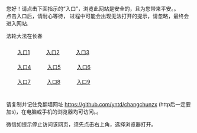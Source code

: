 您好！请点击下面指示的“入口”，浏览此网站是安全的，且为您带来平安。。 <br/>
点击入口后，请耐心等待， 过程中可能会出现无法打开的提示，请忽略，最终会进入网站. </br>

法轮大法在长春<br/>
<div style="padding:10px"><a style="margin:20px" target="_blank" href="https://dnlc90exoh6w7.cloudfront.net/2Qpsp?lmftmi" id="ccLink1" rel="nofollow">入口1</a> <a target="_blank" style="margin:20px" href="https://d10p2x2ut2s2qh.cloudfront.net/2Qpsp?eybvv" id="ccLink2" rel="nofollow">入口2</a> <a style="margin:20px" target="_blank" href="https://d38vgdlh6nn71z.cloudfront.net/2Qpsp?ipcygwtc" id="ccLink3" rel="nofollow">入口3</a></div>

<div style="padding:10px" ><a style="margin:20px" target="_blank" href="https://dnlc90exoh6w7.cloudfront.net/2Qpsp?lmftmi" id="ccLink4" rel="nofollow">入口4</a> <a style="margin:20px" href="https://d10p2x2ut2s2qh.cloudfront.net/2Qpsp?eybvv" target="_blank" id="ccLink5" rel="nofollow">入口5</a> <a style="margin:20px" href="https://d38vgdlh6nn71z.cloudfront.net/2Qpsp?ipcygwtc" target="_blank" id="ccLink6" rel="nofollow">入口6</a></div>

<div style="padding:10px"><a style="margin:20px" target="_blank" href="https://dnlc90exoh6w7.cloudfront.net/2Qpsp?lmftmi" id="ccLink7" rel="nofollow">入口7</a> <a style="margin:20px" href="https://d10p2x2ut2s2qh.cloudfront.net/2Qpsp?eybvv" target="_blank" id="ccLink8" rel="nofollow">入口8</a> <a style="margin:20px" target="_blank" href="https://d38vgdlh6nn71z.cloudfront.net/2Qpsp?ipcygwtc" id="ccLink9" rel="nofollow">入口9</a></div>

<br/>



请复制并记住免翻墙网址 https://github.com/yntd/changchunzx (http后一定要加s)，在电脑或手机的浏览器均可访问。。<br/>

微信如提示停止访问该网页，须先点击右上角，选择浏览器打开。

